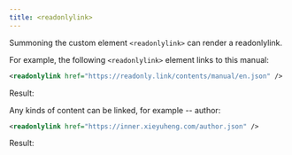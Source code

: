 ```yaml
---
title: <readonlylink>
---
```


Summoning the custom element `<readonlylink>` can render a readonlylink.

For example, the following `<readonlylink>` element links to this manual:

```xml
<readonlylink href="https://readonly.link/contents/manual/en.json" />
```

Result:

<readonlylink href="https://readonly.link/contents/manual/en.json" />

Any kinds of content can be linked, for example -- author:

```xml
<readonlylink href="https://inner.xieyuheng.com/author.json" />
```

Result:

<readonlylink href="https://inner.xieyuheng.com/author.json" />
